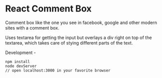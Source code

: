 React Comment Box
=================

Comment box like the one you see in facebook, google and other modern sites with a comment box.

Uses textarea for getting the input but overlays a div right on top of the textarea, which takes care of stying different parts of the text.

Development -

```
npm install
node devServer
// open localhost:3000 in your favorite browser
```

